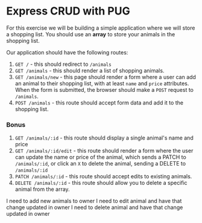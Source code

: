 # Express CRUD with PUG

For this exercise we will be building a simple application where we will store a shopping list. You should use an **array** to store your animals in the shopping list.

Our application should have the following routes:

1.  `GET /` - this should redirect to `/animals`
1.  `GET /animals` - this should render a list of shopping animals.
1.  `GET /animals/new` - this page should render a form where a user can add an animal to their shopping list, with at least `name` and `price` attributes. When the form is submitted, the browser should make a `POST` request to `/animals`.
1.  `POST /animals` - this route should accept form data and add it to the shopping list.

### Bonus

1.  `GET /animals/:id` - this route should display a single animal's name and price
1.  `GET /animals/:id/edit` - this route should render a form where the user can update the name or price of the animal, which sends a PATCH to `/animals/:id`, or click an `X` to delete the animal, sending a DELETE to `/animals/:id`
1.  `PATCH /animals/:id` - this route should accept edits to existing animals.
1.  `DELETE /animals/:id` - this route should allow you to delete a specific animal from the array.

I need to add new animals to owner
I need to edit animal and have that change updated in owner
I need to delete animal and have that change updated in owner
